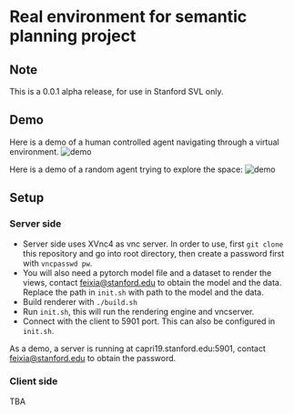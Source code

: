 # Real environment for semantic planning project 
## Note
This is a 0.0.1 alpha release, for use in Stanford SVL only. 

## Demo

Here is a demo of a human controlled agent navigating through a virtual environment. 
![demo](https://github.com/fxia22/realenv/blob/full_environment2/misc/example.gif)

Here is a demo of a random agent trying to explore the space:
![demo](https://github.com/fxia22/realenv/blob/full_environment2/misc/example2.gif)

## Setup 


### Server side
- Server side uses XVnc4 as vnc server. In order to use, first `git clone` this repository and go into root directory, then create a password first with `vncpasswd pw`.
- You will also need a pytorch model file and a dataset to render the views, contact feixia@stanford.edu to obtain the model and the data. Replace the path in `init.sh` with path to the model and the data.
- Build renderer with `./build.sh`
- Run `init.sh`, this will run the rendering engine and vncserver.
- Connect with the client to 5901 port. This can also be configured in `init.sh`.

As a demo, a server is running at capri19.stanford.edu:5901, contact feixia@stanford.edu to obtain the password. 


### Client side
TBA

